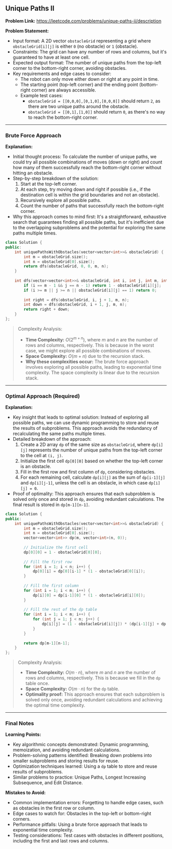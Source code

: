 ## Unique Paths II
**Problem Link:** https://leetcode.com/problems/unique-paths-ii/description

**Problem Statement:**
- Input format: A 2D vector `obstacleGrid` representing a grid where `obstacleGrid[i][j]` is either `0` (no obstacle) or `1` (obstacle).
- Constraints: The grid can have any number of rows and columns, but it's guaranteed to have at least one cell.
- Expected output format: The number of unique paths from the top-left corner to the bottom-right corner, avoiding obstacles.
- Key requirements and edge cases to consider:
  - The robot can only move either down or right at any point in time.
  - The starting point (top-left corner) and the ending point (bottom-right corner) are always accessible.
  - Example test cases:
    - `obstacleGrid = [[0,0,0],[0,1,0],[0,0,0]]` should return `2`, as there are two unique paths around the obstacle.
    - `obstacleGrid = [[0,1],[1,0]]` should return `0`, as there's no way to reach the bottom-right corner.

---

### Brute Force Approach

**Explanation:**
- Initial thought process: To calculate the number of unique paths, we could try all possible combinations of moves (down or right) and count how many of them successfully reach the bottom-right corner without hitting an obstacle.
- Step-by-step breakdown of the solution:
  1. Start at the top-left corner.
  2. At each step, try moving down and right if possible (i.e., if the destination cell is within the grid boundaries and not an obstacle).
  3. Recursively explore all possible paths.
  4. Count the number of paths that successfully reach the bottom-right corner.
- Why this approach comes to mind first: It's a straightforward, exhaustive search that guarantees finding all possible paths, but it's inefficient due to the overlapping subproblems and the potential for exploring the same paths multiple times.

```cpp
class Solution {
public:
    int uniquePathsWithObstacles(vector<vector<int>>& obstacleGrid) {
        int m = obstacleGrid.size();
        int n = obstacleGrid[0].size();
        return dfs(obstacleGrid, 0, 0, m, n);
    }
    
    int dfs(vector<vector<int>>& obstacleGrid, int i, int j, int m, int n) {
        if (i == m - 1 && j == n - 1) return 1 - obstacleGrid[i][j];
        if (i >= m || j >= n || obstacleGrid[i][j] == 1) return 0;
        
        int right = dfs(obstacleGrid, i, j + 1, m, n);
        int down = dfs(obstacleGrid, i + 1, j, m, n);
        return right + down;
    }
};
```

> Complexity Analysis:
> - **Time Complexity:** $O(2^{m+n})$, where $m$ and $n$ are the number of rows and columns, respectively. This is because in the worst case, we might explore all possible combinations of moves.
> - **Space Complexity:** $O(m+n)$ due to the recursion stack.
> - **Why these complexities occur:** The brute force approach involves exploring all possible paths, leading to exponential time complexity. The space complexity is linear due to the recursion stack.

---

### Optimal Approach (Required)

**Explanation:**
- Key insight that leads to optimal solution: Instead of exploring all possible paths, we can use dynamic programming to store and reuse the results of subproblems. This approach avoids the redundancy of recalculating the same paths multiple times.
- Detailed breakdown of the approach:
  1. Create a 2D array `dp` of the same size as `obstacleGrid`, where `dp[i][j]` represents the number of unique paths from the top-left corner to the cell at `(i, j)`.
  2. Initialize the first cell `dp[0][0]` based on whether the top-left corner is an obstacle.
  3. Fill in the first row and first column of `dp`, considering obstacles.
  4. For each remaining cell, calculate `dp[i][j]` as the sum of `dp[i-1][j]` and `dp[i][j-1]`, unless the cell is an obstacle, in which case `dp[i][j] = 0`.
- Proof of optimality: This approach ensures that each subproblem is solved only once and stored in `dp`, avoiding redundant calculations. The final result is stored in `dp[m-1][n-1]`.

```cpp
class Solution {
public:
    int uniquePathsWithObstacles(vector<vector<int>>& obstacleGrid) {
        int m = obstacleGrid.size();
        int n = obstacleGrid[0].size();
        vector<vector<int>> dp(m, vector<int>(n, 0));
        
        // Initialize the first cell
        dp[0][0] = 1 - obstacleGrid[0][0];
        
        // Fill the first row
        for (int i = 1; i < n; i++) {
            dp[0][i] = dp[0][i-1] * (1 - obstacleGrid[0][i]);
        }
        
        // Fill the first column
        for (int i = 1; i < m; i++) {
            dp[i][0] = dp[i-1][0] * (1 - obstacleGrid[i][0]);
        }
        
        // Fill the rest of the dp table
        for (int i = 1; i < m; i++) {
            for (int j = 1; j < n; j++) {
                dp[i][j] = (1 - obstacleGrid[i][j]) * (dp[i-1][j] + dp[i][j-1]);
            }
        }
        
        return dp[m-1][n-1];
    }
};
```

> Complexity Analysis:
> - **Time Complexity:** $O(m \cdot n)$, where $m$ and $n$ are the number of rows and columns, respectively. This is because we fill in the `dp` table once.
> - **Space Complexity:** $O(m \cdot n)$ for the `dp` table.
> - **Optimality proof:** This approach ensures that each subproblem is solved only once, avoiding redundant calculations and achieving the optimal time complexity.

---

### Final Notes

**Learning Points:**
- Key algorithmic concepts demonstrated: Dynamic programming, memoization, and avoiding redundant calculations.
- Problem-solving patterns identified: Breaking down problems into smaller subproblems and storing results for reuse.
- Optimization techniques learned: Using a `dp` table to store and reuse results of subproblems.
- Similar problems to practice: Unique Paths, Longest Increasing Subsequence, and Edit Distance.

**Mistakes to Avoid:**
- Common implementation errors: Forgetting to handle edge cases, such as obstacles in the first row or column.
- Edge cases to watch for: Obstacles in the top-left or bottom-right corners.
- Performance pitfalls: Using a brute force approach that leads to exponential time complexity.
- Testing considerations: Test cases with obstacles in different positions, including the first and last rows and columns.